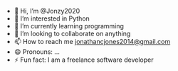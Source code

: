- 👋 Hi, I’m @Jonzy2020
- 👀 I’m interested in Python
- 🌱 I’m currently learning programming 
- 💞️ I’m looking to collaborate on anything 
- 📫 How to reach me jonathancjones2014@gmail.com
- 😄 Pronouns: ...
- ⚡ Fun fact: I am a freelance software developer 

<!---
Jonzy2020/Jonzy2020 is a ✨ special ✨ repository because its `README.md` (this file) appears on your GitHub profile.
You can click the Preview link to take a look at your changes.
--->
